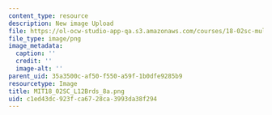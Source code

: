 ```yaml
---
content_type: resource
description: New image Upload
file: https://ol-ocw-studio-app-qa.s3.amazonaws.com/courses/18-02sc-multivariable-calculus-fall-2010/c1ed43dc923fca6728ca3993da38f294_MIT18_02SC_L12Brds_8a.png
file_type: image/png
image_metadata:
  caption: ''
  credit: ''
  image-alt: ''
parent_uid: 35a3500c-af50-f550-a59f-1b0dfe9285b9
resourcetype: Image
title: MIT18_02SC_L12Brds_8a.png
uid: c1ed43dc-923f-ca67-28ca-3993da38f294
---
```

